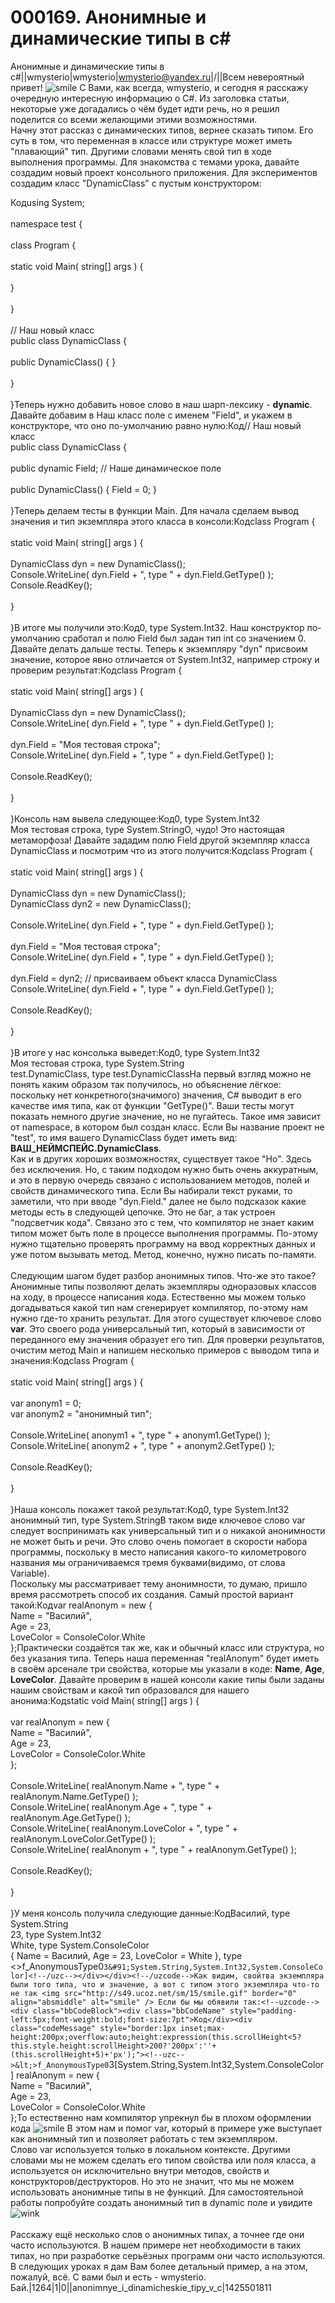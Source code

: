 # 000169. Анонимные и динамические типы в c\#

Анонимные и динамические типы в c#||wmysterio|wmysterio|wmysterio@yandex.ru|/||Всем невероятный привет! ![smile](http://s49.ucoz.net/sm/15/smile.gif) С Вами, как всегда, wmysterio, и сегодня я расскажу очередную интересную информацию о C#. Из заголовка статьи, некоторые уже догадались о чём будет идти речь, но я решил поделится со всеми желающими этими возможностями.\
Начну этот рассказ с динамических типов, вернее сказать типом. Его суть в том, что переменная в классе или структуре может иметь "плавающий" тип. Другими словами менять свой тип в ходе выполнения программы. Для знакомства с темами урока, давайте создадим новый проект консольного приложения. Для экспериментов создадим класс "DynamicClass" с пустым конструктором:

Кодusing System;\
\
namespace test {\
\
&#x20; class Program {\
\
&#x20; static void Main( string\[] args ) {\
\
&#x20; }\
\
&#x20; }\
\
&#x20; // Наш новый класс\
&#x20; public class DynamicClass {\
\
&#x20; public DynamicClass() { }\
&#x20;  \
&#x20; }\
\
}Теперь нужно добавить новое слово в наш шарп-лексику - **dynamic**. Давайте добавим в Наш класс поле с именем "Field", и укажем в конструкторе, что оно по-умолчанию равно нулю:Код// Наш новый класс\
public class DynamicClass {\
\
&#x20; public dynamic Field; // Наше динамическое поле\
\
&#x20; public DynamicClass() { Field = 0; }\
&#x20;  \
}Теперь делаем тесты в функции Main. Для начала сделаем вывод значения и тип экземпляра этого класса в консоли:Кодclass Program {\
\
&#x20; static void Main( string\[] args ) {\
\
&#x20; DynamicClass dyn = new DynamicClass();\
&#x20; Console.WriteLine( dyn.Field + ", type " + dyn.Field.GetType() );\
&#x20; Console.ReadKey();\
\
&#x20; }\
\
}В итоге мы получили это:Код0, type System.Int32. Наш конструктор по-умолчанию сработал и полю Field был задан тип int со значением 0. Давайте делать дальше тесты. Теперь к экземпляру "dyn" присвоим значение, которое явно отличается от System.Int32, например строку и проверим результат:Кодclass Program {\
\
&#x20; static void Main( string\[] args ) {\
\
&#x20; DynamicClass dyn = new DynamicClass();\
&#x20; Console.WriteLine( dyn.Field + ", type " + dyn.Field.GetType() );\
\
&#x20; dyn.Field = "Моя тестовая строка";\
&#x20; Console.WriteLine( dyn.Field + ", type " + dyn.Field.GetType() );\
\
&#x20; Console.ReadKey();\
\
&#x20; }\
\
}Консоль нам вывела следующее:Код0, type System.Int32\
Моя тестовая строка, type System.StringО, чудо! Это настоящая метаморфоза! Давайте зададим полю Field другой экземпляр класса DynamicClass и посмотрим что из этого получится:Кодclass Program {\
\
&#x20; static void Main( string\[] args ) {\
\
&#x20; DynamicClass dyn = new DynamicClass();\
&#x20; DynamicClass dyn2 = new DynamicClass();\
\
&#x20; Console.WriteLine( dyn.Field + ", type " + dyn.Field.GetType() );\
\
&#x20; dyn.Field = "Моя тестовая строка";\
&#x20; Console.WriteLine( dyn.Field + ", type " + dyn.Field.GetType() );\
\
&#x20; dyn.Field = dyn2; // присваиваем объект класса DynamicClass\
&#x20; Console.WriteLine( dyn.Field + ", type " + dyn.Field.GetType() );\
\
&#x20; Console.ReadKey();\
\
&#x20; }\
\
}В итоге у нас консолька выведет:Код0, type System.Int32\
Моя тестовая строка, type System.String\
test.DynamicClass, type test.DynamicClassНа первый взгляд можно не понять каким образом так получилось, но объяснение лёгкое: поскольку нет конкретного(значимого) значения, C# выводит в его качестве имя типа, как от функции "GetType()". Ваши тесты могут показать немного другие значение, но не пугайтесь. Такое имя зависит от namespace, в котором был создан класс. Если Вы название проект не "test", то имя вашего DynamicClass будет иметь вид: **ВАШ\_НЕЙМСПЕЙС.DynamicClass**.\
Как и в других хороших возможностях, существует такое "Но". Здесь без исключения. Но, с таким подходом нужно быть очень аккуратным, и это в первую очередь связано с использованием методов, полей и свойств динамического типа. Если Вы набирали текст руками, то заметили, что при вводе "dyn.Field." далее не было подсказок какие методы есть в следующей цепочке. Это не баг, а так устроен "подсветчик кода". Связано это с тем, что компилятор не знает каким типом может быть поле в процессе выполнения программы. По-этому нужно тщательно проверять программу на ввод корректных данных и уже потом вызывать метод. Метод, конечно, нужно писать по-памяти.\
\
Следующим шагом будет разбор анонимных типов. Что-же это такое? Анонимные типы позволяют делать экземпляры одноразовых классов на ходу, в процессе написания кода. Естественно мы можем только догадываться какой тип нам сгенерирует компилятор, по-этому нам нужно где-то хранить результат. Для этого существует ключевое слово **var**. Это своего рода универсальный тип, который в зависимости от переданного ему значения образует его тип. Для проверки результатов, очистим метод Main и напишем несколько примеров с выводом типа и значения:Кодclass Program {\
\
&#x20; static void Main( string\[] args ) {\
\
&#x20; var anonym1 = 0;\
&#x20; var anonym2 = "анонимный тип";\
\
&#x20; Console.WriteLine( anonym1 + ", type " + anonym1.GetType() );\
&#x20; Console.WriteLine( anonym2 + ", type " + anonym2.GetType() );\
\
&#x20; Console.ReadKey();\
\
&#x20; }\
\
}Наша консоль покажет такой результат:Код0, type System.Int32\
анонимный тип, type System.StringВ таком виде ключевое слово var следует воспринимать как универсальный тип и о никакой анонимности не может быть и речи. Это слово очень помогает в скорости набора программы, поскольку в место написания какого-то километрового названия мы ограничиваемся тремя буквами(видимо, от слова Variable).\
Поскольку мы рассматривает тему анонимности, то думаю, пришло время рассмотреть способ их создания. Самый простой вариант такой:Кодvar realAnonym = new {\
&#x20; Name = "Василий",\
&#x20; Age = 23,\
&#x20; LoveColor = ConsoleColor.White\
};Практически создаётся так же, как и обычный класс или структура, но без указания типа. Теперь наша переменная "realAnonym" будет иметь в своём арсенале три свойства, которые мы указали в коде: **Name**, **Age**, **LoveColor**. Давайте проверим в нашей консоли какие типы были заданы нашим свойствам и какой тип образовался для нашего анонима:Кодstatic void Main( string\[] args ) {\
\
&#x20; var realAnonym = new {\
&#x20; Name = "Василий",\
&#x20; Age = 23,\
&#x20; LoveColor = ConsoleColor.White\
&#x20; };\
\
&#x20; Console.WriteLine( realAnonym.Name + ", type " + realAnonym.Name.GetType() );\
&#x20; Console.WriteLine( realAnonym.Age + ", type " + realAnonym.Age.GetType() );\
&#x20; Console.WriteLine( realAnonym.LoveColor + ", type " + realAnonym.LoveColor.GetType() );\
&#x20; Console.WriteLine( realAnonym + ", type " + realAnonym.GetType() );\
\
&#x20; Console.ReadKey();\
\
&#x20; }\
\
}У меня консоль получила следующие данные:КодВасилий, type System.String\
23, type System.Int32\
White, type System.ConsoleColor\
{ Name = Василий, Age = 23, LoveColor = White }, type <>f\_AnonymousType0`3&#91;System.String,System.Int32,System.ConsoleColor]<!--/uzc--></div></div><!--/uzcode-->Как видим, свойтва экземпляра были того типа, что и значение, а вот с типом этого экземпляра что-то не так <img src="http://s49.ucoz.net/sm/15/smile.gif" border="0" align="absmiddle" alt="smile" /> Если бы мы обявили так:<!--uzcode--><div class="bbCodeBlock"><div class="bbCodeName" style="padding-left:5px;font-weight:bold;font-size:7pt">Код</div><div class="codeMessage" style="border:1px inset;max-height:200px;overflow:auto;height:expression(this.scrollHeight<5?this.style.height:scrollHeight>200?'200px':''+(this.scrollHeight+5)+'px');"><!--uzc-->&lt;>f_AnonymousType0`3\[System.String,System.Int32,System.ConsoleColor] realAnonym = new {\
&#x20; Name = "Василий",\
&#x20; Age = 23,\
&#x20; LoveColor = ConsoleColor.White\
};То естественно нам компилятор упрекнул бы в плохом оформлении кода ![smile](http://s49.ucoz.net/sm/15/smile.gif) В этом нам и помог var, который в примере уже выступает как анонимный тип и позволяет работать с тем экземпляром.\
Слово var используется только в локальном контексте. Другими словами мы не можем сделать его типом свойства или поля класса, а используется он исключительно внутри методов, свойств и конструкторов/деструкторов. Но это не значит, что мы не можем использовать анонимные типы в не функций. Для самостоятельной работы попробуйте создать анонимный тип в dynamic поле и увидите ![wink](http://s49.ucoz.net/sm/15/wink.gif)\
\
Расскажу ещё несколько слов о анонимных типах, а точнее где они часто используются. В нашем примере нет необходимости в таких типах, но при разработке серьёзных программ они часто используются. В следующих уроках я дам Вам более детальный пример, а на этом, пожалуй, всё. С вами был и есть - wmysterio. Бай.|1264|1|0||anonimnye\_i\_dinamicheskie\_tipy\_v\_c|1425501811
